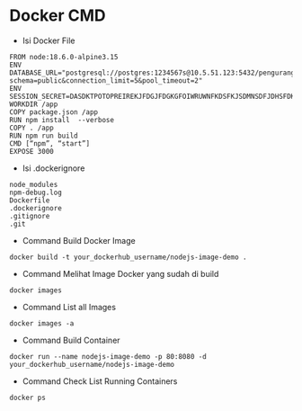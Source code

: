 # Docker CMD
- Isi Docker File
```
FROM node:18.6.0-alpine3.15
ENV DATABASE_URL="postgresql://postgres:1234567s@10.5.51.123:5432/pengurangandb?schema=public&connection_limit=5&pool_timeout=2"
ENV SESSION_SECRET=DASDKTPOTOPREIREKJFDGJFDGKGFOIWRUWNFKDSFKJSDMNSDFJDHSFDKSFHRI98
WORKDIR /app
COPY package.json /app
RUN npm install  --verbose
COPY . /app
RUN npm run build
CMD [“npm”, “start”]
EXPOSE 3000
```

- Isi .dockerignore
```
node_modules
npm-debug.log
Dockerfile
.dockerignore
.gitignore
.git
```

- Command Build Docker Image
```
docker build -t your_dockerhub_username/nodejs-image-demo .
```

- Command Melihat Image Docker yang sudah di build
```
docker images
```

- Command List all Images
```
docker images -a
```

- Command Build Container
```
docker run --name nodejs-image-demo -p 80:8080 -d your_dockerhub_username/nodejs-image-demo
```

- Command Check List Running Containers
```
docker ps
```

